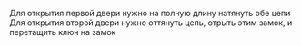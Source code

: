  Для открытия первой двери нужно на полную длину натянуть обе цепи
 Для открытия второй двери нужно оттянуть цепь, отрыть этим замок, и перетащить ключ на замок
